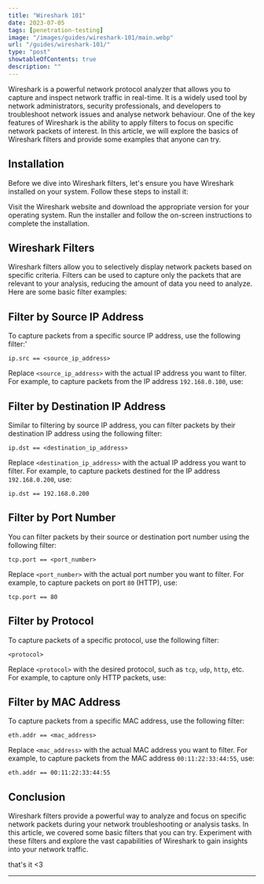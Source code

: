 ```yaml
---
title: "Wireshark 101"
date: 2023-07-05
tags: [penetration-testing]
image: "/images/guides/wireshark-101/main.webp"
url: "/guides/wireshark-101/"
type: "post"
showtableOfContents: true
description: ""
---
```


Wireshark is a powerful network protocol analyzer that allows you to capture and inspect network traffic in real-time. It is a widely used tool by network administrators, security professionals, and developers to troubleshoot network issues and analyse network behaviour. One of the key features of Wireshark is the ability to apply filters to focus on specific network packets of interest. In this article, we will explore the basics of Wireshark filters and provide some examples that anyone can try.

## Installation
Before we dive into Wireshark filters, let's ensure you have Wireshark installed on your system. Follow these steps to install it:

Visit the Wireshark website and download the appropriate version for your operating system.
Run the installer and follow the on-screen instructions to complete the installation.

## Wireshark Filters
Wireshark filters allow you to selectively display network packets based on specific criteria. Filters can be used to capture only the packets that are relevant to your analysis, reducing the amount of data you need to analyze. Here are some basic filter examples:

## Filter by Source IP Address
To capture packets from a specific source IP address, use the following filter:'
```
ip.src == <source_ip_address>
```
Replace `<source_ip_address>` with the actual IP address you want to filter. For example, to capture packets from the IP address `192.168.0.100`, use:

## Filter by Destination IP Address
Similar to filtering by source IP address, you can filter packets by their destination IP address using the following filter:
```
ip.dst == <destination_ip_address>
```
Replace `<destination_ip_address>` with the actual IP address you want to filter. For example, to capture packets destined for the IP address `192.168.0.200`, use:
```
ip.dst == 192.168.0.200
```

##  Filter by Port Number
You can filter packets by their source or destination port number using the following filter:
```
tcp.port == <port_number>
```
Replace `<port_number>` with the actual port number you want to filter. For example, to capture packets on port `80` (HTTP), use:
```
tcp.port == 80
```

## Filter by Protocol

To capture packets of a specific protocol, use the following filter:
```
<protocol>
```
Replace `<protocol>` with the desired protocol, such as `tcp`, `udp`, `http`, etc. For example, to capture only HTTP packets, use:

## Filter by MAC Address
To capture packets from a specific MAC address, use the following filter:
```
eth.addr == <mac_address>
```
Replace `<mac_address>` with the actual MAC address you want to filter. For example, to capture packets from the MAC address `00:11:22:33:44:55`, use:
```
eth.addr == 00:11:22:33:44:55
```

## Conclusion
Wireshark filters provide a powerful way to analyze and focus on specific network packets during your network troubleshooting or analysis tasks. In this article, we covered some basic filters that you can try. Experiment with these filters and explore the vast capabilities of Wireshark to gain insights into your network traffic.

that's it <3

----

  